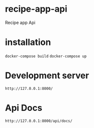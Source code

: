 # recipe-app-api
Recipe app Api


# installation 
`docker-compose build`
`docker-compose up`

# Development server

`http://127.0.0.1:8000/`

# Api Docs
`http://127.0.0.1:8000/api/docs/`